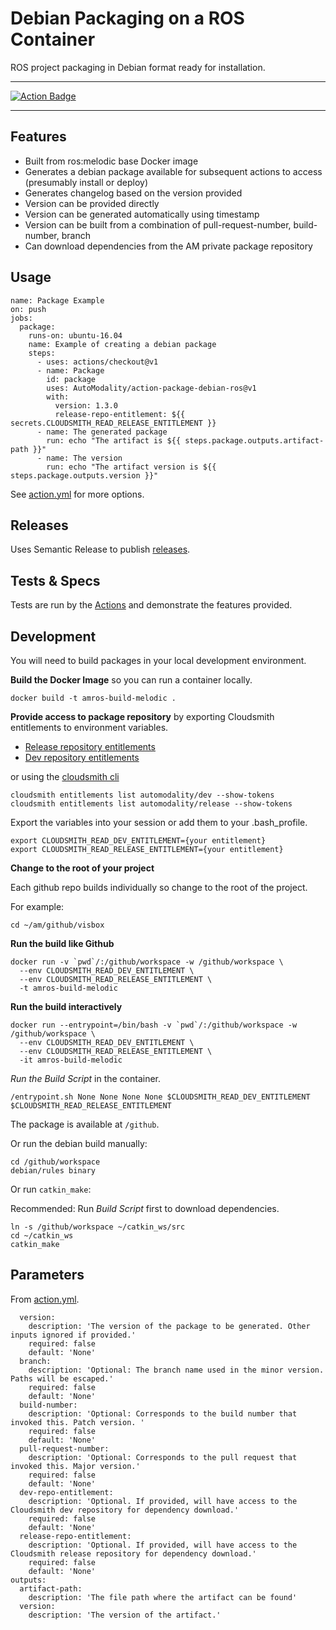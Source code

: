 # Debian Packaging on a ROS Container
ROS project packaging in Debian format ready for installation.

---

[
![Action Badge](https://github.com/AutoModality/action-package-debian-ros/workflows/Validate%20Packaging/badge.svg)](https://github.com/AutoModality/action-package-debian-ros/actions)

---

## Features
* Built from ros:melodic base Docker image
* Generates a debian package available for subsequent actions to access (presumably install or deploy)
* Generates changelog based on the version provided
* Version can be provided directly
* Version can be generated automatically using timestamp
* Version can be built from a combination of pull-request-number, build-number, branch
* Can download dependencies from the AM private package repository

## Usage

```
name: Package Example
on: push
jobs:
  package:
    runs-on: ubuntu-16.04
    name: Example of creating a debian package
    steps:
      - uses: actions/checkout@v1
      - name: Package
        id: package
        uses: AutoModality/action-package-debian-ros@v1
        with:
          version: 1.3.0
          release-repo-entitlement: ${{ secrets.CLOUDSMITH_READ_RELEASE_ENTITLEMENT }}
      - name: The generated package
        run: echo "The artifact is ${{ steps.package.outputs.artifact-path }}"
      - name: The version
        run: echo "The artifact version is ${{ steps.package.outputs.version }}"
```

See [action.yml](action.yml) for more options. 

## Releases

Uses Semantic Release to publish [releases](https://github.com/AutoModality/action-package-debian-ros/releases).


## Tests & Specs

Tests are run by the [Actions](https://github.com/AutoModality/action-package-debian-ros/actions) and demonstrate the features provided. 

## Development

You will need to build packages in your local development environment.

**Build the Docker Image** so you can run a container locally.

```
docker build -t amros-build-melodic .
```

**Provide access to package repository** by exporting Cloudsmith entitlements to environment variables.

* [Release repository entitlements](https://cloudsmith.io/elevate/?next=/~automodality/repos/release/entitlements/)
* [Dev repository entitlements](https://cloudsmith.io/elevate/?next=/~automodality/repos/dev/entitlements/)

or using the [cloudsmith cli](https://github.com/cloudsmith-io/cloudsmith-cli)

```
cloudsmith entitlements list automodality/dev --show-tokens
cloudsmith entitlements list automodality/release --show-tokens
```

Export the variables into your session or add them to your .bash_profile.

```
export CLOUDSMITH_READ_DEV_ENTITLEMENT={your entitlement}
export CLOUDSMITH_READ_RELEASE_ENTITLEMENT={your entitlement}
```

**Change to the root of your project** 

Each github repo builds individually so change to the root of the project.

For example:
```
cd ~/am/github/visbox
```

**Run the build like Github**

```
docker run -v `pwd`/:/github/workspace -w /github/workspace \
  --env CLOUDSMITH_READ_DEV_ENTITLEMENT \
  --env CLOUDSMITH_READ_RELEASE_ENTITLEMENT \
  -t amros-build-melodic
```

**Run the build interactively** 

```
docker run --entrypoint=/bin/bash -v `pwd`/:/github/workspace -w /github/workspace \
  --env CLOUDSMITH_READ_DEV_ENTITLEMENT \
  --env CLOUDSMITH_READ_RELEASE_ENTITLEMENT \
  -it amros-build-melodic
```

*Run the Build Script* in the container.

```
/entrypoint.sh None None None None $CLOUDSMITH_READ_DEV_ENTITLEMENT $CLOUDSMITH_READ_RELEASE_ENTITLEMENT
```

The package is available at `/github`.

Or run the debian build manually:

```
cd /github/workspace
debian/rules binary
```

Or run `catkin_make`:

Recommended: Run *Build Script* first to download dependencies.

```
ln -s /github/workspace ~/catkin_ws/src
cd ~/catkin_ws
catkin_make
```

## Parameters

From [action.yml](action.yml).

```
  version:  
    description: 'The version of the package to be generated. Other inputs ignored if provided.'
    required: false
    default: 'None'
  branch: 
    description: 'Optional: The branch name used in the minor version. Paths will be escaped.'
    required: false
    default: 'None'
  build-number: 
    description: 'Optional: Corresponds to the build number that invoked this. Patch version. '
    required: false
    default: 'None'
  pull-request-number: 
    description: 'Optional: Corresponds to the pull request that invoked this. Major version.'
    required: false
    default: 'None'
  dev-repo-entitlement: 
    description: 'Optional. If provided, will have access to the Cloudsmith dev repository for dependency download.'
    required: false
    default: 'None'
  release-repo-entitlement: 
    description: 'Optional. If provided, will have access to the Cloudsmith release repository for dependency download.'
    required: false
    default: 'None'
outputs:
  artifact-path:
    description: 'The file path where the artifact can be found'
  version:
    description: 'The version of the artifact.'
```

